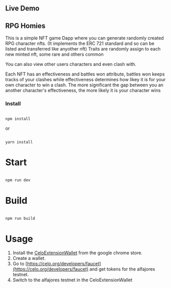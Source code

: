 ## Live Demo


## RPG Homies
This is a simple NFT game Dapp where you can generate randomly created RPG character nfts. (It implements the ERC 721 standard and so can be listed and transferred like anyother nft)
Traits are randomly assign to each new minted nft, some rare and others common

You can also view other users characters and even clash with.

Each NFT has an effectiveness and battles won attribute, battles won keeps tracks of your clashes while effectiveness determines how likey it is for your own character to win a clash. The more significant the gap between you an another character's effectiveness, the more likely it is your character wins 

### Install

```

npm install

```

or 

```

yarn install

```

# Start

```

npm run dev

```

# Build

```

npm run build

```
# Usage
1. Install the [CeloExtensionWallet](https://chrome.google.com/webstore/detail/celoextensionwallet/kkilomkmpmkbdnfelcpgckmpcaemjcdh?hl=en) from the google chrome store.
2. Create a wallet.
3. Go to [https://celo.org/developers/faucet](https://celo.org/developers/faucet) and get tokens for the alfajores testnet.
4. Switch to the alfajores testnet in the CeloExtensionWallet
